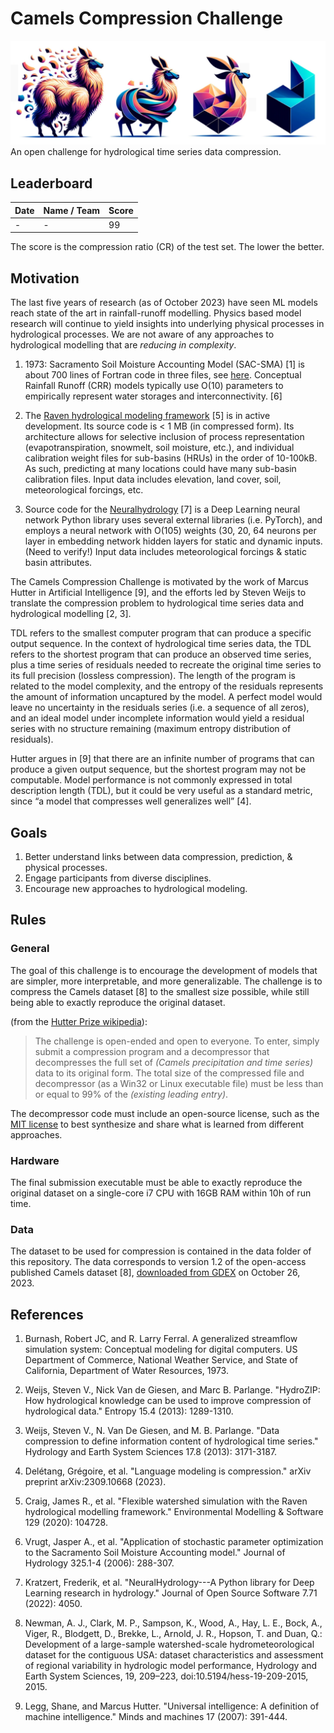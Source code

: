 # Camels Compression Challenge

![Camels Compression Challenge Logo - a sequence of objects representing a progression from a finely detailed camelid to an abstract geometric object.](images/CC_Challenge_Logo.png)
An open challenge for hydrological time series data compression.

## Leaderboard

| Date | Name / Team | Score |
|---|---|---|
| - | - | 99 |

The score is the compression ratio (CR) of the test set. The lower the better.

## Motivation

The last five years of research (as of October 2023) have seen ML models reach state of the art in rainfall-runoff modelling.  Physics based model research will continue to yield insights into underlying physical processes in hydrological processes.  We are not aware of any approaches to hydrological modelling that are *reducing in complexity*.

1.  1973: Sacramento Soil Moisture Accounting Model (SAC-SMA) [1] is about 700 lines of Fortran code in three files, see [here](https://github.com/Upstream-Tech/SACSMA-SNOW17/tree/master/sacsma_source_original/sac).  Conceptual Rainfall Runoff (CRR) models typically use O(10) parameters to empirically represent water storages and interconnectivity. [6]  

2.  The [Raven hydrological modeling framework](http://raven.uwaterloo.ca/Main.html) [5] is in active development.  Its source code is < 1 MB (in compressed form).  Its architecture allows for selective inclusion of process representation (evapotranspiration, snowmelt, soil moisture, etc.), and individual calibration weight files for sub-basins (HRUs) in the order of 10-100kB.  As such, predicting at many locations could have many sub-basin calibration files.  Input data includes elevation, land cover, soil, meteorological forcings, etc.

3.  Source code for the [Neuralhydrology](https://github.com/neuralhydrology) [7] is a Deep Learning neural network Python library uses several external libraries (i.e. PyTorch), and employs a neural network with O(105) weights (30, 20, 64 neurons per layer in embedding network hidden layers for static and dynamic inputs. (Need to verify!) Input data includes meteorological forcings & static basin attributes. 


The Camels Compression Challenge is motivated by the work of Marcus Hutter in Artificial Intelligence [9], and the efforts led by Steven Weijs to translate the compression problem to hydrological time series data and hydrological modelling [2, 3].

TDL refers to the smallest computer program that can produce a specific output sequence. In the context of hydrological time series data, the TDL refers to the shortest program that can produce an observed time series, plus a time series of residuals needed to recreate the original time series to its full precision (lossless compression).  The length of the program is related to the model complexity, and the entropy of the residuals represents the amount of information uncaptured by the model.  A perfect model would leave no uncertainty in the residuals series (i.e. a sequence of all zeros), and an ideal model under incomplete information would yield a residual series with no structure remaining (maximum entropy distribution of residuals).  

Hutter argues in [9] that there are an infinite number of programs that can produce a given output sequence, but the shortest program may not be computable.  Model performance is not commonly expressed in total description length (TDL), but it could be very useful as a standard metric, since “a model that compresses well generalizes well” [4].  

## Goals

1. Better understand links between data compression, prediction, & physical processes.  
2. Engage participants from diverse disciplines.  
3. Encourage new approaches to hydrological modeling.  


## Rules

### General

The goal of this challenge is to encourage the development of models that are simpler, more interpretable, and more generalizable.  The challenge is to compress the Camels dataset [8] to the smallest size possible, while still being able to exactly reproduce the original dataset.  

(from the [Hutter Prize wikipedia](https://en.wikipedia.org/wiki/Hutter_Prize#:~:text=The%20Hutter%20Prize%20is%20a,in%20artificial%20intelligence%20(AI).)):
>The challenge is open-ended and open to everyone.  To enter, simply submit a compression program and a decompressor that decompresses the full set of *(Camels precipitation and time series)* data to its original form.  The total size of the compressed file and decompressor (as a Win32 or Linux executable file) must be less than or equal to 99% of the *(existing leading entry)*.  

The decompressor code must include an open-source license, such as the [MIT license](https://opensource.org/license/mit/) to best synthesize and share what is learned from different approaches.

### Hardware

The final submission executable must be able to exactly reproduce the original dataset on a single-core i7 CPU with 16GB RAM within 10h of run time. 

### Data

The dataset to be used for compression is contained in the data folder of this repository.  The data corresponds to version 1.2 of the open-access published Camels dataset [8], [downloaded from GDEX](https://ral.ucar.edu/solutions/products/camels) on October 26, 2023.

## References

1.  Burnash, Robert JC, and R. Larry Ferral. A generalized streamflow simulation system: Conceptual modeling for digital computers. US Department of Commerce, National Weather Service, and State of California, Department of Water Resources, 1973.  

2.  Weijs, Steven V., Nick Van de Giesen, and Marc B. Parlange. "HydroZIP: How hydrological knowledge can be used to improve compression of hydrological data." Entropy 15.4 (2013): 1289-1310.  

3.  Weijs, Steven V., N. Van De Giesen, and M. B. Parlange. "Data compression to define information content of hydrological time series." Hydrology and Earth System Sciences 17.8 (2013): 3171-3187.

4. Delétang, Grégoire, et al. "Language modeling is compression." arXiv preprint arXiv:2309.10668 (2023).  

5.  Craig, James R., et al. "Flexible watershed simulation with the Raven hydrological modelling framework." Environmental Modelling & Software 129 (2020): 104728.  

6.  Vrugt, Jasper A., et al. "Application of stochastic parameter optimization to the Sacramento Soil Moisture Accounting model." Journal of Hydrology 325.1-4 (2006): 288-307.  

7.  Kratzert, Frederik, et al. "NeuralHydrology---A Python library for Deep Learning research in hydrology." Journal of Open Source Software 7.71 (2022): 4050.  

8.  Newman, A. J., Clark, M. P., Sampson, K., Wood, A., Hay, L. E., Bock, A., Viger, R., Blodgett, D., Brekke, L., Arnold, J. R., Hopson, T. and Duan, Q.: Development of a large-sample watershed-scale hydrometeorological dataset for the contiguous USA: dataset characteristics and assessment of regional variability in hydrologic model performance, Hydrology and Earth System Sciences, 19, 209–223, doi:10.5194/hess-19-209-2015, 2015.  

9. Legg, Shane, and Marcus Hutter. "Universal intelligence: A definition of machine intelligence." Minds and machines 17 (2007): 391-444.  




